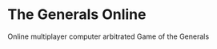 The Generals Online
===================

Online multiplayer computer arbitrated Game of the Generals
